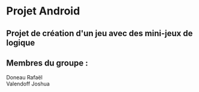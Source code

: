 # Projet Android

## Projet de création d'un jeu avec des mini-jeux de logique

## Membres du groupe :
Doneau Rafaël <br />
Valendoff Joshua <br />
